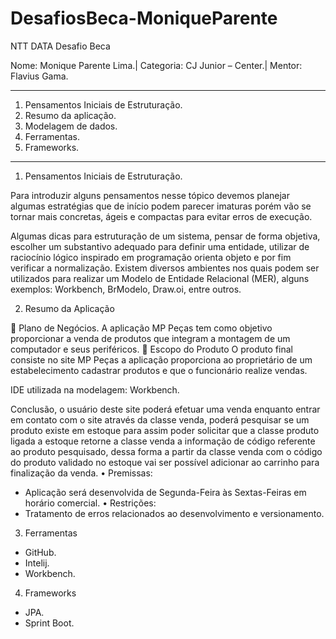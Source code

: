 # DesafiosBeca-MoniqueParente

NTT DATA
Desafio Beca

Nome: Monique Parente Lima.|
Categoria: CJ Junior – Center.| 
Mentor: Flavius Gama.
______________________________________________________________________________________________________________________________________________________________________________
1.	Pensamentos Iniciais de Estruturação.
2.	Resumo da aplicação.
3.	Modelagem de dados.
4.	Ferramentas.
5.	Frameworks.
______________________________________________________________________________________________________________________________________________________________________________
1.	Pensamentos Iniciais de Estruturação.

Para introduzir alguns pensamentos nesse tópico devemos planejar algumas estratégias que de início podem parecer imaturas porém vão se tornar mais concretas, ágeis e compactas para evitar erros de execução.  

Algumas dicas para estruturação de um sistema, pensar de forma objetiva, escolher um substantivo adequado para definir uma entidade, utilizar de raciocínio lógico inspirado em programação orienta objeto e por fim verificar a normalização. Existem diversos ambientes nos quais podem ser utilizados para realizar um Modelo de Entidade Relacional (MER), alguns exemplos: Workbench, BrModelo, Draw.oi, entre outros.

2.	Resumo da Aplicação

	Plano de Negócios.
A aplicação MP Peças tem como objetivo proporcionar a venda de produtos que integram a montagem de um computador e seus periféricos.
	Escopo do Produto
O produto final consiste no site MP Peças a aplicação proporciona ao proprietário de um estabelecimento cadastrar produtos e que o funcionário realize vendas.
 
 IDE utilizada na modelagem: Workbench.

Conclusão, o usuário deste site poderá efetuar uma venda enquanto entrar em contato com o site através da classe venda, poderá pesquisar se um produto existe em estoque para assim poder solicitar que a classe produto ligada a estoque retorne a classe venda a informação de código referente ao produto pesquisado, dessa forma a partir da classe venda com o código do produto validado no estoque vai ser possível adicionar ao carrinho para finalização da venda.
•	Premissas: 
- Aplicação será desenvolvida de Segunda-Feira às Sextas-Feiras em horário comercial.
•	Restrições:
- Tratamento de erros relacionados ao desenvolvimento e versionamento.

3.	Ferramentas
- GitHub.
- Intelij.
- Workbench.

4.	Frameworks
- JPA.
- Sprint Boot.

